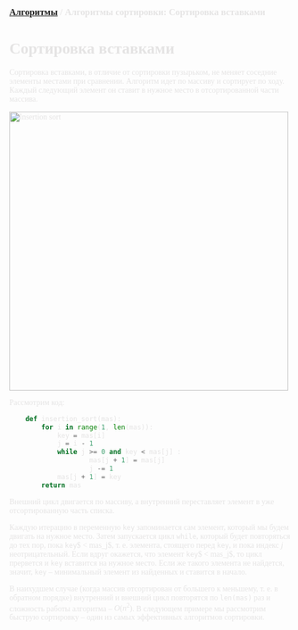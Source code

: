 <script type="text/javascript" id="MathJax-script" async
  src="https://cdn.jsdelivr.net/npm/mathjax@3/es5/tex-mml-chtml.js">
</script>

<script>
  MathJax = {
    tex: {
      inlineMath: [['$', '$']]
    }
  };
</script>

<span style="color: #E5E4E4; font-family: PT Mono;">

### [Алгоритмы](README.md) / Алгоритмы сортировки: Сортировка вставками

# **Сортировка вставками**

Сортировка вставками, в отличие от сортировки пузырьком, не меняет соседние элементы местами при сравнении. Алгоритм идет по массиву и сортирует по ходу. Каждый следующий элемент он ставит в нужное место в отсортированной части массива.

<img src="assets/insertion.png" alt="Insertion sort" width="500"/>

Рассмотрим код:

```py
    def insertion_sort(mas):
        for i in range(1, len(mas)):
            key = mas[i]
            j = i - 1
            while j >= 0 and key < mas[j] :
                    mas[j + 1] = mas[j]
                    j -= 1
            mas[j + 1] = key
        return mas
```

Внешний цикл двигается по массиву, а внутренний переставляет элемент в уже отсортированную часть списка.

Каждую итерацию в переменную `key` запоминается сам элемент, который мы будем двигать на нужное место. Затем запускается цикл `while`, который будет повторяться до тех пор, пока `key`$ < mas_j$, т. е. элемента, стоящего перед `key`, и пока индекс $j$ неотрицательный. Если вдруг окажется, что элемент `key`$ < mas_j$, то цикл прервется и `key` вставится на нужное место. Если же такого элемента не найдется, значит, `key` – минимальный элемент из найденных и ставится в начало.

В наихудшем случае (когда массив отсортирован от большего к меньшему, т. е. в обратном порядке) внутренний и внешний цикл повторятся по `len(mas)` раз и сложность работы алгоритма – $O(n^2)$. В следующем примере мы рассмотрим быструю сортировку – один из самых эффективных алгоритмов сортировки.
